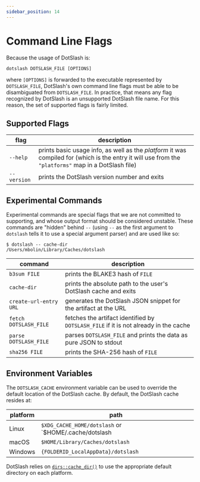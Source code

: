 ```yaml
---
sidebar_position: 14
---
```


# Command Line Flags

Because the usage of DotSlash is:

```shell
dotslash DOTSLASH_FILE [OPTIONS]
```

where `[OPTIONS]` is forwarded to the executable represented by `DOTSLASH_FILE`,
DotSlash's own command line flags must be able to be disambiguated from
`DOTSLASH_FILE`. In practice, that means any flag recognized by DotSlash is an
unsupported DotSlash file name. For this reason, the set of supported flags is
fairly limited.

## Supported Flags

<!-- markdownlint-disable MD033 -->

| flag                     | description                                                                                                                                           |
| ------------------------ | ----------------------------------------------------------------------------------------------------------------------------------------------------- |
| `--help`                 | prints basic usage info, as well as the _platform_ it was compiled for (which is the entry it will use from the `"platforms"` map in a DotSlash file) |
| <nobr>`--version`</nobr> | prints the DotSlash version number and exits                                                                                                          |

<!-- markdownlint-enable MD033 -->

## Experimental Commands

Experimental commands are special flags that we are not committed to supporting,
and whose output format should be considered unstable. These commands are
"hidden" behind `--` (using `--` as the first argument to `dotslash` tells it to
use a special argument parser) and are used like so:

```shell
$ dotslash -- cache-dir
/Users/mbolin/Library/Caches/dotslash
```

| command                | description                                                                          |
| ---------------------- | ------------------------------------------------------------------------------------ |
| `b3sum FILE`           | prints the BLAKE3 hash of `FILE`                                                     |
| `cache-dir`            | prints the absolute path to the user's DotSlash cache and exits                      |
| `create-url-entry URL` | generates the DotSlash JSON snippet for the artifact at the URL                      |
| `fetch DOTSLASH_FILE`  | fetches the artifact identified by `DOTSLASH_FILE` if it is not already in the cache |
| `parse DOTSLASH_FILE`  | parses `DOTSLASH_FILE` and prints the data as pure JSON to stdout                    |
| `sha256 FILE`          | prints the SHA-256 hash of `FILE`                                                    |

## Environment Variables

The `DOTSLASH_CACHE` environment variable can be used to override the default
location of the DotSlash cache. By default, the DotSlash cache resides at:

| platform | path                                                 |
| -------- | ---------------------------------------------------- |
| Linux    | `$XDG_CACHE_HOME/dotslash` or `$HOME/.cache/dotslash |
| macOS    | `$HOME/Library/Caches/dotslash`                      |
| Windows  | `{FOLDERID_LocalAppData}/dotslash`                   |

DotSlash relies on
[`dirs::cache_dir()`](https://docs.rs/dirs/5.0.1/dirs/fn.cache_dir.html) to use
the appropriate default directory on each platform.
